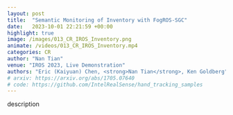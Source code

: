 ```yaml
---
layout: post
title:  "Semantic Monitoring of Inventory with FogROS-SGC"
date:   2023-10-01 22:21:59 +00:00
highlight: true
image: /images/013_CR_IROS_Inventory.png
animate: /videos/013_CR_IROS_Inventory.mp4
categories: CR
author: "Nan Tian"
venue: "IROS 2023, Live Demonstration"
authors: "Eric (Kaiyuan) Chen, <strong>Nan Tian</strong>, Ken Goldberg"
# arxiv: https://arxiv.org/abs/1705.07640
# code: https://github.com/IntelRealSense/hand_tracking_samples
---
```


description

<blockquote>
  <p>
  </p>
</blockquote>
